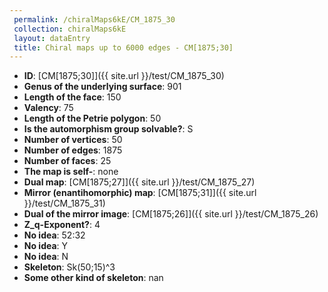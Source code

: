 ```yaml
--- 
 permalink: /chiralMaps6kE/CM_1875_30 
 collection: chiralMaps6kE
 layout: dataEntry
 title: Chiral maps up to 6000 edges - CM[1875;30]
---
```


- **ID**: [CM[1875;30]]({{ site.url }}/test/CM_1875_30)
- **Genus of the underlying surface**: 901
- **Length of the face**: 150
- **Valency**: 75
- **Length of the Petrie polygon**: 50
- **Is the automorphism group solvable?**: S
- **Number of vertices**: 50
- **Number of edges**: 1875
- **Number of faces**: 25
- **The map is self-**: none
- **Dual map**: [CM[1875;27]]({{ site.url }}/test/CM_1875_27)
- **Mirror (enantihomorphic) map**: [CM[1875;31]]({{ site.url }}/test/CM_1875_31)
- **Dual of the mirror image**: [CM[1875;26]]({{ site.url }}/test/CM_1875_26)
- **Z_q-Exponent?**: 4
- **No idea**:  52:32
- **No idea**: Y
- **No idea**: N
- **Skeleton**: Sk(50;15)^3
- **Some other kind of skeleton**: nan
